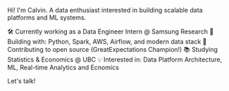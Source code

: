Hi! I'm Calvin. A data enthusiast interested in building scalable data platforms and ML systems.

🛠 Currently working as a Data Engineer Intern @ Samsung Research
🔭 Building with: Python, Spark, AWS, Airflow, and modern data stack
🌟 Contributing to open source (GreatExpectations Champion!)
📚 Studying Statistics & Economics @ UBC
💡 Interested in: Data Platform Architecture, ML, Real-time Analytics and Ecnomics

Let's talk! 
